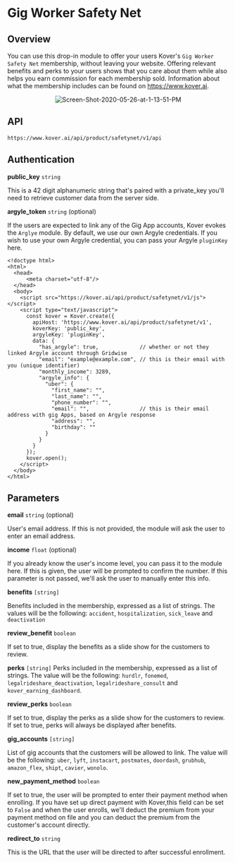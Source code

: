 # Gig Worker Safety Net

## Overview
You can use this drop-in module to offer your users Kover's `Gig Worker Safety Net` membership, without leaving your website. Offering relevant benefits and perks to your users shows that you care about them while also helps you earn commission for each membership sold. Information about what the membership includes can be found on https://www.kover.ai.

<center>
<img src="https://i.ibb.co/F8sBdwb/Screen-Shot-2020-05-26-at-1-13-51-PM.png" alt="Screen-Shot-2020-05-26-at-1-13-51-PM" border="0"/>
</center>

## API
`https://www.kover.ai/api/product/safetynet/v1/api`

## Authentication
**public_key** `string`

This is a 42 digit alphanumeric string that's paired with a private_key you'll need to retrieve customer data from the server side.

**argyle_token** `string` (optional)

If the users are expected to link any of the Gig App accounts, Kover evokes the `Arglye` module. By default, we use our own Argyle credentials. If you wish to use your own Argyle credential, you can pass your Argyle `pluginKey` here.

```
<!doctype html>
<html>
  <head>
      <meta charset="utf-8"/>
  </head>
  <body>
    <script src="https://kover.ai/api/product/safetynet/v1/js"></script>
    <script type="text/javascript">
      const kover = Kover.create({
        apiHost: 'https://www.kover.ai/api/product/safetynet/v1',
        koverKey: 'public_key',
        argyleKey: 'pluginKey',
        data: {
          "has_argyle": true,             // whether or not they linked Argyle account through Gridwise
          "email": "example@example.com", // this is their email with you (unique identifier)
          "monthly_income": 3289,
          "argyle_info": {
            "uber": {
              "first_name": "",
              "last_name": "",
              "phone_number": "",
              "email": "",                // this is their email address with gig Apps, based on Argyle response
              "address": "",
              "birthday": ""
            }
          }
        }
      });
      kover.open();
    </script>
  </body>
</html>
```

## Parameters

**email** `string` (optional)

User's email address. If this is not provided, the module will ask the user to enter an email address.

**income** `float` (optional)

If you already know the user's income level, you can pass it to the module here. If this is given, the user will be prompted to confirm the number. If this parameter is not passed, we'll ask the user to manually enter this info.

**benefits** `[string]`

Benefits included in the membership, expressed as a list of strings. The values will be the following: `accident`, `hospitalization`, `sick_leave` and `deactivation`

**review_benefit** `boolean`

If set to true, display the benefits as a slide show for the customers to review.

**perks** `[string]`
Perks included in the membership, expressed as a list of strings. The value will be the following: `hurdlr`, `fonemed`, `legalrideshare_deactivation`, `legalrideshare_consult` and `kover_earning_dashboard`.

**review_perks** `boolean`

If set to true, display the perks as a slide show for the customers to review. If set to true, perks will always be displayed after benefits.

**gig_accounts** `[string]`

List of gig accounts that the customers will be allowed to link. The value will be the following: `uber`, `lyft`, `instacart`, `postmates`, `doordash`, `grubhub`, `amazon_flex`, `shipt`, `cavier`, `wonolo`.

**new_payment_method** `boolean`

If set to true, the user will be prompted to enter their payment method when enrolling. If you have set up direct payment with Kover,this field can be set to `False` and when the user enrolls, we'll deduct the premium from your payment method on file and you can deduct the premium from the customer's account directly.

**redirect_to** `string`

This is the URL that the user will be directed to after successful enrollment.
